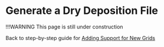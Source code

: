# Generate a Dry Deposition File

!!!WARNING
    This page is still under construction

Back to step-by-step guide for [Adding Support for New Grids](../adding-grid-support-step-by-step-guide.md)
